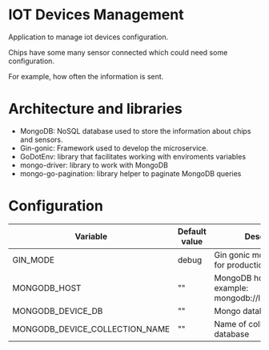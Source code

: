 # IOT Devices Management
Application to manage iot devices configuration.

Chips have some many sensor connected which could need some configuration. 

For example, how often the information is sent.

# Architecture and libraries
* MongoDB: NoSQL database used to store the information about chips and sensors.
* Gin-gonic: Framework used to develop the microservice.
* GoDotEnv: library that facilitates working with enviroments variables
* mongo-driver: library to work with MongoDB
* mongo-go-pagination: library helper to paginate MongoDB queries

# Configuration
| Variable | Default value | Description |
| ------ | ------ | ------ |
| GIN_MODE | debug | Gin gonic mode. (release for production mode) |
| MONGODB_HOST | "" | MongoDB host url. For example: mongodb://localhost:27017 |
| MONGODB_DEVICE_DB | "" | Mongo database name |
| MONGODB_DEVICE_COLLECTION_NAME | "" | Name of collection into de database |